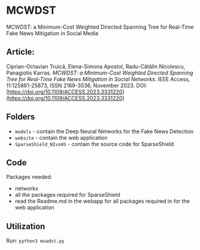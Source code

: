 # MCWDST
MCWDST: a Minimum-Cost Weighted Directed Spanning Tree for Real-Time Fake News Mitigation in Social Media


## Article:

Ciprian-Octavian Truică, Elena-Simona Apostol, Radu-Cătălin Nicolescu, Panagiotis Karras. *MCWDST: a Minimum-Cost Weighted Directed Spanning Tree for Real-Time Fake News Mitigation in Social Networks*. IEEE Access, 11:125861-25873, ISSN 2169-3536, November 2023. DOI: [https://doi.org/10.1109/ACCESS.2023.3331220](https://doi.org/10.1109/ACCESS.2023.3331220) 

## Folders

- ``models`` - contain the Deep Neural Networks for the Fake News Detection
- ``website`` - contain the web application
- ``SparseShield_NIvsHS`` - contain the source code for SparseShield


## Code 

Packages needed:
- networkx
- all the packages required for SparseShield
- read the Readme.md in the webapp for all packages required in for the web application 

## Utilization

Run: ``python3 mcwdst.py``
